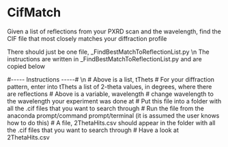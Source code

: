 # CifMatch
Given a list of reflections from your PXRD scan and the wavelength, find the CIF file that most closely matches your diffraction profile

There should just be one file, _FindBestMatchToReflectionList.py \n
The instructions are written in _FindBestMatchToReflectionList.py and are copied below

\#----- Instructions -----# \n
\# Above is a list, tThets
\# For your diffraction pattern, enter into tThets a list of 2-theta values, in degrees, where there are reflections
\# Above is a variable, wavelength
\# change wavelength to the wavelength your experiment was done at
\# Put this file into a folder with all the .cif files that you want to search through
\# Run the file from the anaconda prompt/command prompt/terminal (it is assumed the user knows how to do this)
\# A file, 2ThetaHits.csv should appear in the folder with all the .cif files that you want to search through
\# Have a look at 2ThetaHits.csv
